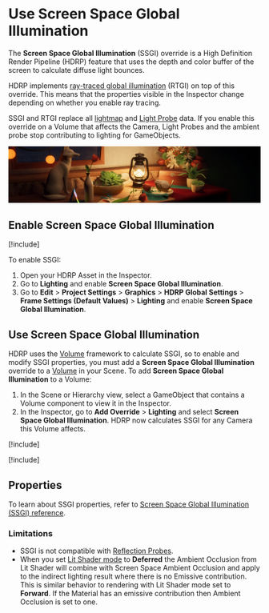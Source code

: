 # Use Screen Space Global Illumination

The **Screen Space Global Illumination** (SSGI) override is a High Definition Render Pipeline (HDRP) feature that uses the depth and color buffer of the screen to calculate diffuse light bounces.

HDRP implements [ray-traced global illumination](Ray-Traced-Global-Illumination.md) (RTGI) on top of this override. This means that the properties visible in the Inspector change depending on whether you enable ray tracing.

SSGI and RTGI replace all [lightmap](https://docs.unity3d.com/Manual/Lightmapping.html) and [Light Probe](https://docs.unity3d.com/Manual/LightProbes.html) data. If you enable this override on a Volume that affects the Camera, Light Probes and the ambient probe stop contributing to lighting for GameObjects.

![](Images/HDRPFeatures-SSGI.png)

## Enable Screen Space Global Illumination
[!include[](Snippets/Volume-Override-Enable-Override.md)]

To enable SSGI:

1. Open your HDRP Asset in the Inspector.
2. Go to **Lighting** and enable **Screen Space Global Illumination**.
3. Go to **Edit** > **Project Settings** > **Graphics** > **HDRP Global Settings** > **Frame Settings (Default Values)** > **Lighting** and enable **Screen Space Global Illumination**.

## Use Screen Space Global Illumination

HDRP uses the [Volume](understand-volumes.md) framework to calculate SSGI, so to enable and modify SSGI properties, you must add a **Screen Space Global Illumination** override to a [Volume](understand-volumes.md) in your Scene. To add **Screen Space Global Illumination** to a Volume:

1. In the Scene or Hierarchy view, select a GameObject that contains a Volume component to view it in the Inspector.
2. In the Inspector, go to **Add Override** > **Lighting** and select **Screen Space Global Illumination**. HDRP now calculates SSGI for any Camera this Volume affects.

[!include[](snippets/volume-override-api.md)]

[!include[](snippets/tracing-modes.md)]

## Properties

To learn about SSGI properties, refer to [Screen Space Global Illumination (SSGI) reference](reference-screen-space-global-illumination.md).

### Limitations

* SSGI is not compatible with [Reflection Probes](Reflection-Probe.md).
* When you set [Lit Shader mode](Forward-And-Deferred-Rendering.md) to **Deferred** the Ambient Occlusion from Lit Shader will combine with Screen Space Ambient Occlusion and apply to the indirect lighting result where there is no Emissive contribution. This is similar behavior to rendering with Lit Shader mode set to **Forward**. If the Material has an emissive contribution then Ambient Occlusion is set to one.
